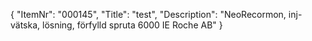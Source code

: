 {
  "ItemNr": "000145",
  "Title": "test",
  "Description": "NeoRecormon, inj-vätska, lösning, förfylld spruta 6000 IE Roche AB"
}